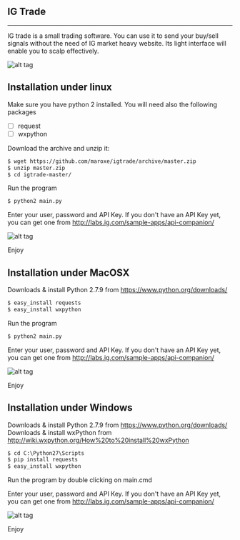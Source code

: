 IG Trade
-------
-------

IG trade is a small trading software. You can use it to send your buy/sell signals without the need of IG market heavy website.
Its light interface will enable you to scalp effectively.

![alt tag](https://raw.githubusercontent.com/maroxe/igtrade/master/screenshot.png)

Installation under linux
-------

Make sure you have python 2 installed.
You will need also the following packages
- [ ] request
- [ ] wxpython

Download the archive and unzip it:

```bash
$ wget https://github.com/maroxe/igtrade/archive/master.zip
$ unzip master.zip 
$ cd igtrade-master/
```



Run the program
```bash
$ python2 main.py
```

Enter your user, password and API Key. If you don't have an API Key yet, you can get one from http://labs.ig.com/sample-apps/api-companion/

![alt tag](https://raw.githubusercontent.com/maroxe/igtrade/master/login.png)

Enjoy

Installation under MacOSX
-------

Downloads & install Python 2.7.9 from https://www.python.org/downloads/
```bash
$ easy_install requests
$ easy_install wxpython
```

Run the program
```bash
$ python2 main.py
```

Enter your user, password and API Key. If you don't have an API Key yet, you can get one from http://labs.ig.com/sample-apps/api-companion/

![alt tag](https://raw.githubusercontent.com/maroxe/igtrade/master/login.png)

Enjoy

Installation under Windows
-------

Downloads & install Python 2.7.9 from https://www.python.org/downloads/
Downloads & install wxPython from http://wiki.wxpython.org/How%20to%20install%20wxPython
```bat
$ cd C:\Python27\Scripts
$ pip install requests
$ easy_install wxpython
```

Run the program by double clicking on main.cmd

Enter your user, password and API Key. If you don't have an API Key yet, you can get one from http://labs.ig.com/sample-apps/api-companion/

![alt tag](https://raw.githubusercontent.com/maroxe/igtrade/master/login.png)

Enjoy
